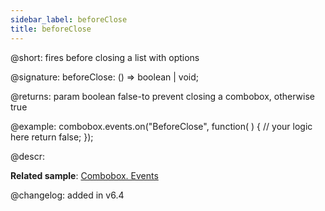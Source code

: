 ```yaml
---
sidebar_label: beforeClose
title: beforeClose
---          
```


@short: fires before closing a list with options

@signature: beforeClose: () => boolean | void;

@returns:
param 	boolean		false-to prevent closing a combobox, otherwise true

@example:
combobox.events.on("BeforeClose", function( ) {
    // your logic here
    return false;
});

@descr:

**Related sample**: [Combobox. Events](https://snippet.dhtmlx.com/n70eqx5l)

@changelog: added in v6.4

